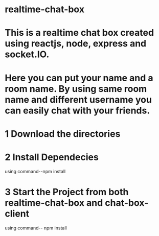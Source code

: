 # realtime-chat-box

# This is a realtime chat box created using reactjs, node, express and socket.IO.

# Here you can put your name and a room name. By using same room name and different username you can easily chat with your friends.

# 1 Download the directories

# 2 Install  Dependecies

using command--npm install

# 3 Start the Project from both realtime-chat-box and chat-box-client

using command-- npm install
